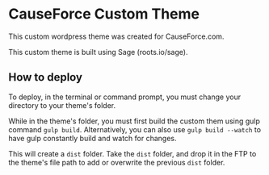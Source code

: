 # CauseForce Custom Theme

This custom wordpress theme was created for CauseForce.com.

This custom theme is built using Sage (roots.io/sage).

## How to deploy

To deploy, in the terminal or command prompt, you must change your directory to your theme's folder.

While in the theme's folder, you must first build the custom them using gulp command `gulp build`. Alternatively, you can also use `gulp build --watch` to have gulp constantly build and watch for changes.

This will create a `dist` folder. Take the `dist` folder, and drop it in the FTP to the theme's file path to add or overwrite the previous `dist` folder.
